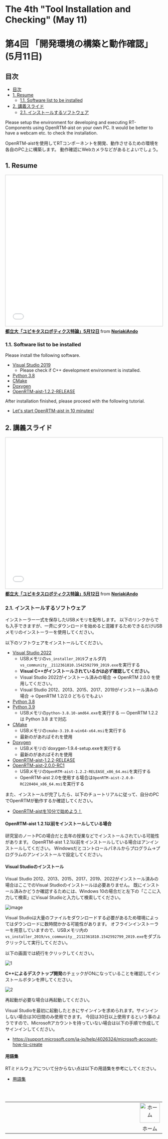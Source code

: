 # The 4th "Tool Installation and Checking" (May 11)
# 第4回 「開発環境の構築と動作確認」 (5月11日)

## 目次
<!-- TOC -->

- [目次](#目次)
- [1. Resume](#1-resume)
    - [1.1. Software list to be installed](#11-software-list-to-be-installed)
- [2. 講義スライド](#2-講義スライド)
    - [2.1. インストールするソフトウェア](#21-インストールするソフトウェア)

<!-- /TOC -->


Please setup the environment for developing and executing RT-Components using OpenRTM-aist on your own PC.
It would be better to have a webcam etc. to check the installation.

OpenRTM-aistを使用してRTコンポーネントを開発、動作させるための環境を各自のPC上に構築します。
動作確認にWebカメラなどがあるとよいでしょう。

## 1. Resume

<iframe src="//www.slideshare.net/slideshow/embed_code/key/DIeQBblZxfBKvL" width="595" height="485" frameborder="0" marginwidth="0" marginheight="0" scrolling="no" style="border:1px solid #CCC; border-width:1px; margin-bottom:5px; max-width: 100%;" allowfullscreen> </iframe> <div style="margin-bottom:5px"> <strong> <a href="//www.slideshare.net/NoriakiAndo/512-248297179" title="都立大「ユビキタスロボティクス特論」5月12日" target="_blank">都立大「ユビキタスロボティクス特論」5月12日</a> </strong> from <strong><a href="https://www.slideshare.net/NoriakiAndo" target="_blank">NoriakiAndo</a></strong> </div>

### 1.1. Software list to be installed

Please install the following software.

- [Visual Studio 2019](https://openrtm.org/openrtm/ja/node/6650)
  - Please check if C++ development environment is installed.
- [Python 3.8](https://www.python.org/ftp/python/3.8.5/python-3.8.5-amd64.exe)
- [CMake](https://github.com/Kitware/CMake/releases/download/v3.20.2/cmake-3.20.2-windows-x86_64.msi)
- [Doxygen](https://doxygen.nl/files/doxygen-1.9.1-setup.exe)
- [OpenRTM-aist-1.2.2-RELEASE](https://github.com/OpenRTM/OpenRTM-aist/releases/download/v1.2.2/OpenRTM-aist-1.2.2-RELEASE_x86_64.msi)

After installation finished, please proceed with the following tutorial.

- [Let's start OpenRTM-aist in 10 minutes!](https://openrtm.org/openrtm/en/doc/installation/lets_start121)

## 2. 講義スライド

<iframe src="//www.slideshare.net/slideshow/embed_code/key/DIeQBblZxfBKvL" width="595" height="485" frameborder="0" marginwidth="0" marginheight="0" scrolling="no" style="border:1px solid #CCC; border-width:1px; margin-bottom:5px; max-width: 100%;" allowfullscreen> </iframe> <div style="margin-bottom:5px"> <strong> <a href="//www.slideshare.net/NoriakiAndo/512-248297179" title="都立大「ユビキタスロボティクス特論」5月12日" target="_blank">都立大「ユビキタスロボティクス特論」5月12日</a> </strong> from <strong><a href="https://www.slideshare.net/NoriakiAndo" target="_blank">NoriakiAndo</a></strong> </div>

### 2.1. インストールするソフトウェア

インストーラー一式を保存したUSBメモリを配布します。
以下のリンクからでも入手できますが、一斉にダウンロードを始めると混雑するためできるだけUSBメモリのインストーラーを使用してください。

以下のソフトウェアをインストールしてください。

- [Visual Studio 2022](https://openrtm.org/openrtm/ja/node/6650)
  - USBメモリの`vs_installer_2019`フォルダ内`vs_community__2112361810.1542592799_2019.exe`を実行する
  - **Visual C++がインストールされているかは必ず確認してください。**
  - Visual Studio 2022がインストール済みの場合 → OpenRTM 2.0.0 を使用してください。
  - Visual Studio 2012、2013、2015、2017、2019がインストール済みの場合 → OpenRTM 1.2/2.0 どちらでもよい
- [Python 3.8](https://www.python.org/ftp/python/3.8.10/python-3.8.10-amd64.exe)
- [Python 3.9](https://www.python.org/ftp/python/3.9.12/python-3.9.12-amd64.exe)
  - USBメモリの`python-3.8.10-amd64.exe`を実行する
  ― OpenRTM 1.2.2 は Python 3.8 まで対応
- [CMake](https://github.com/Kitware/CMake/releases/download/v3.23.1/cmake-3.23.1-windows-x86_64.msi)
  - USBメモリの`cmake-3.19.8-win64-x64.msi`を実行する
  - 最新のがあればそれを使用
- [Doxygen](https://www.doxygen.nl/files/doxygen-1.9.4-setup.exe)
  - USBメモリの`doxygen-1.9.4-setup.exeを実行する
  - 最新のがあればそれを使用
- [OpenRTM-aist-1.2.2-RELEASE](https://github.com/OpenRTM/OpenRTM-aist/releases/download/v1.2.2/OpenRTM-aist-1.2.2-RELEASE_x86_64.msi)
- [OpenRTM-aist-2.0.0-RC1](https://openrtm.org/pub/Windows/OpenRTM-aist/2.0/OpenRTM-aist-2.0.0-RC220404_x86_64.msi)
  - USBメモリの`OpenRTM-aist-1.2.2-RELEASE_x86_64.msi`を実行する
  - OpenRTM-aist 2.0を使用する場合は`OpenRTM-aist-2.0.0-RC220404_x86_64.msi`を実行する

また、インストールが完了したら、以下のチュートリアルに従って、自分のPCでOpenRTMが動作するか確認してください。

- [OpenRTM-aistを10分で始めよう！](https://openrtm.org/openrtm/ja/node/6521)


#### OpenRTM-aist 1.2.1以前をインストールしている場合

研究室のノートPCの場合だと去年の授業などでインストールされている可能性があります。
OpenRTM-aist 1.2.1以前をインストールしている場合はアンインストールしてください。
Windowsだとコントロールパネルからプログラム->プログラムのアンインストールで設定してください。


#### Visual Studioのインストール

Visual Studio 2012、2013、2015、2017、2019、2022がインストール済みの場合はここでのVisual Studioのインストールは必要ありません。
既にインストール済みかどうか確認するためには、Windows 10の場合だと左下の「ここに入力して検索」にVisual Studioと入力して検索してください。

![image](https://user-images.githubusercontent.com/6216077/57737846-177bf280-76e8-11e9-87a2-d2be8ef5373f.png)


Visual Studioは大量のファイルをダウンロードする必要があるため環境によってはダウンロードに数時間かかる可能性があります。
オフラインインストーラーを用意していますので、USBメモリ内の`vs_installer_2019/vs_community__2112361810.1542592799_2019.exe`をダブルクリックして実行してください。

以下の画面では続行をクリックしてください。

![1](https://user-images.githubusercontent.com/6216077/57740967-58c6cf00-76f5-11e9-987c-21694c914be7.png)

**C++によるデスクトップ開発**のチェックがONになっていることを確認してインストールボタンを押してください。

![2](https://user-images.githubusercontent.com/6216077/57740996-81e75f80-76f5-11e9-9614-e2f53b37144b.png)

再起動が必要な場合は再起動してください。

Visual Studioを最初に起動したときにサインインを求められます。サインインしない場合は30日間のみ使用できます。
今回は30日以上使用するという事のようですので、Microsoftアカウントを持っていない場合は以下の手順で作成してサインインしてください。

- https://support.microsoft.com/ja-jp/help/4026324/microsoft-account-how-to-create


#### 用語集

RTミドルウェアについて分からない点は以下の用語集を参考にしてください。

- [用語集](https://nobu19800.github.io/RTM-Lua/docs/glossary.html)


<br/>
<br/>

<table width="100%" style="border:none;">
<tr style="border:none;"><td width="95%" style="border:none;"></td>
<td style="border:none;"><div style="text-align: center"><a href="/TMU-Ubiquitous-Robotics/"><img src="/TMU-Ubiquitous-Robotics/figs/home_small.png" height="64" alt="ホーム"></a></div></td>
</tr>
<tr style="border:none;"><td style="border:none;"></td><td style="border:none;"><div style="text-align: center">ホーム</div></td></tr>
</table>
